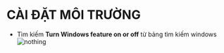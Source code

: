# CÀI ĐẶT MÔI TRƯỜNG

- Tìm kiếm __Turn Windows feature on or off__ từ bảng tìm kiếm windows
![nothing](image/features.png)
